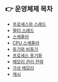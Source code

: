 ## 👉 운영체제 목차

- [프로세스와 스레드](https://github.com/corrvax/ComputerScienceStudy/blob/main/os/%ED%94%84%EB%A1%9C%EC%84%B8%EC%8A%A4%EC%99%80%20%EC%8A%A4%EB%A0%88%EB%93%9C.md)
- [멀티 스레드](https://github.com/corrvax/ComputerScienceStudy/blob/main/os/%EB%A9%80%ED%8B%B0%EC%8A%A4%EB%A0%88%EB%93%9C.md)
- [스케줄러](https://github.com/corrvax/ComputerScienceStudy/blob/main/os/%EC%8A%A4%EC%BC%80%EC%A4%84%EB%9F%AC.md)
- [CPU 스케줄러](https://github.com/corrvax/ComputerScienceStudy/blob/main/os/CPU%EC%8A%A4%EC%BC%80%EC%A4%84%EB%9F%AC.md)
- [동기와 비동기](https://github.com/corrvax/ComputerScienceStudy/blob/main/os/%EB%8F%99%EA%B8%B0%EC%99%80%20%EB%B9%84%EB%8F%99%EA%B8%B0.md)
- [프로세스 동기화]()
- [메모리 관리 전략]()
- [가상 메모리]()
- [캐시]()
